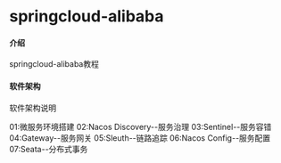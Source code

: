 # springcloud-alibaba

#### 介绍
springcloud-alibaba教程

#### 软件架构
软件架构说明


01:微服务环境搭建
02:Nacos Discovery--服务治理
03:Sentinel--服务容错
04:Gateway--服务网关
05:Sleuth--链路追踪 
06:Nacos Config--服务配置
07:Seata--分布式事务

